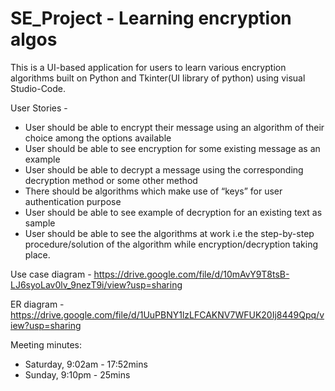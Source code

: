 # SE_Project - Learning encryption algos

This is a UI-based application for users to learn various encryption algorithms built on Python and Tkinter(UI library of python) using visual Studio-Code.

User Stories - 
  - User should be able to encrypt their message using an algorithm of their choice among the options available
  - User should be able to see encryption for some existing message as an example
  - User should be able to decrypt a message using the corresponding decryption method or some other method 
  - There should be algorithms which make use of “keys” for user authentication purpose
  - User should be able to see example of decryption for an existing text as sample
  - User should be able to see the algorithms at work i.e the step-by-step procedure/solution  of the algorithm while encryption/decryption taking place.


Use case diagram -
https://drive.google.com/file/d/10mAvY9T8tsB-LJ6syoLav0lv_9nezT9i/view?usp=sharing

ER diagram -
https://drive.google.com/file/d/1UuPBNY1lzLFCAKNV7WFUK20Ij8449Qpq/view?usp=sharing

Meeting minutes: 
  - Saturday, 9:02am - 17:52mins
  - Sunday, 9:10pm - 25mins
